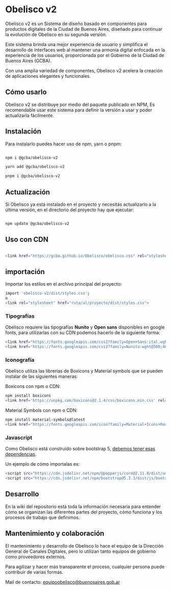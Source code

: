 # Obelisco v2

Obelisco v2 es un Sistema de diseño basado en componentes para productos digitales de la Ciudad de Buenos Aires, diseñado para continuar la evolución de Obelisco en su segunda versión.

Este sistema brinda una mejor experiencia de usuario y simplifica el desarrollo de interfaces web al mantener una armonía digital enfocada en la experiencia de los usuarios, proporcionada por el Gobierno de la Ciudad de Buenos Aires (GCBA).

Con una amplia variedad de componentes, Obelisco v2 acelera la creación de aplicaciones elegantes y funcionales.

## Cómo usarlo

Obelisco v2 se distribuye por medio del paquete publicado en NPM, Es recomendable usar este sistema para definir la versión a usar y poder actualizarla fácilmente.

## Instalación

Para instalarlo puedes hacer uso de npm, yarn o pnpm:

```sh

npm i @gcba/obelisco-v2

yarn add @gcba/obelisco-v2

pnpm i @gcba/obelisco-v2

```

## Actualización

Si Obelisco ya está instalado en el proyecto y necesitás actualizarlo a la última versión, en el directorio del proyecto hay que ejecutar:

```sh

npm update @gcba/obelisco-v2

```

## Uso con CDN

```sh

<link href="https://gcba.github.io/Obelisco/obelisco.css" rel="stylesheet" />

```

## importación

Importar los estilos en el archivo principal del proyecto:

```sh
import 'obelisco-v2/dist/styles.css';
o
<link rel="stylesheet" href="ruta/al/proyecto/dist/styles.css">
```

### Tipografías

Obelisco requiere las tipografías **Nunito** y **Open sans** disponibles en google fonts, para utilizarlas con su CDN podemos hacerlo de la siguiente forma:

```sh
<link href="https://fonts.googleapis.com/css2?family=Open+Sans:ital,wght@0,400;0,600;0,700;1,400&display=swap" rel="stylesheet" />
<link href="https://fonts.googleapis.com/css2?family=Nunito:wght@300;400;600;700&display=swap" rel="stylesheet"></link>
```

### Iconografía

Obelisco utiliza las librerías de Boxicons y Material symbols que se pueden instalar de las siguientes maneras:

Boxicons con npm o CDN:

```sh
npm install boxicons
<link href='https://unpkg.com/boxicons@2.1.4/css/boxicons.min.css' rel='stylesheet'/>
```

Material Symbols con npm o CDN:

```sh
npm install material-symbols@latest
<link href="https://fonts.googleapis.com/icon?family=Material+Icons+Round" rel="stylesheet">
```

### Javascript

Como Obelisco está construido sobre bootstrap 5, [debemos tener esas dependencias](https://getbootstrap.com/docs/5.3/getting-started/download/#cdn-via-jsdelivr).

Un ejemplo de cómo importalas es:

```sh
<script src="https://cdn.jsdelivr.net/npm/@popperjs/core@2.11.8/dist/umd/popper.min.js" integrity="sha384-I7E8VVD/ismYTF4hNIPjVp/Zjvgyol6VFvRkX/vR+Vc4jQkC+hVqc2pM8ODewa9r" crossOrigin="anonymous"></script>
<script src="https://cdn.jsdelivr.net/npm/bootstrap@5.3.3/dist/js/bootstrap.min.js" integrity="sha384-0pUGZvbkm6XF6gxjEnlmuGrJXVbNuzT9qBBavbLwCsOGabYfZo0T0to5eqruptLy" crossOrigin="anonymous"></script>
```

## Desarrollo

En la wiki del repositorio está toda la información necesaria para entender cómo se organizan las diferentes partes del proyecto, cómo funciona y los procesos de trabajo que definimos.

## Mantenimiento y colaboración

El mantenimiento y desarrollo de Obelisco lo hace el equipo de la Dirección General de Canales Digitales, pero lo utilizan tanto equipos de gobierno como proveedores externos.

Para agilizar y hacer más transparente el proceso, cualquier persona puede contribuir de varias formas.

Mail de contacto: equipoobelisco@buenosaires.gob.ar
